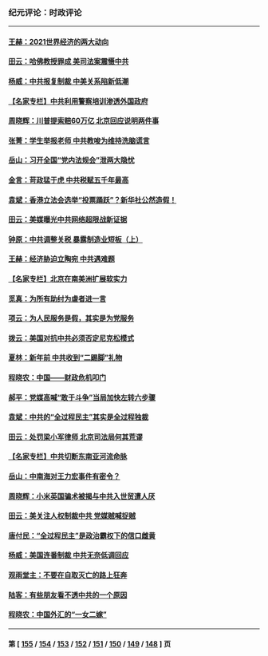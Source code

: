 ### 纪元评论：时政评论
---
#### [王赫：2021世界经济的两大动向](../../pages/nsc1025/n13452754.md) 
#### [田云：哈佛教授罪成 美司法案震慑中共](../../pages/nsc1025/n13452166.md) 
#### [杨威：中共报复制裁 中美关系陷新低潮](../../pages/nsc1025/n13452115.md) 
#### [【名家专栏】中共利用警察培训渗透外国政府](../../pages/nsc1025/n13450770.md) 
#### [周晓辉：川普提索赔60万亿 北京回应说明两件事](../../pages/nsc1025/n13451425.md) 
#### [张菁：学生举报老师 中共教唆为维持洗脑谎言](../../pages/nsc1025/n13451374.md) 
#### [岳山：习开全国“党内法规会”泄两大隐忧](../../pages/nsc1025/n13450200.md) 
#### [金言：苛政猛于虎 中共税赋五千年最高](../../pages/nsc1025/n13451292.md) 
#### [袁斌：香港立法会选举“投票踊跃”？新华社公然造假！](../../pages/nsc1025/n13450454.md) 
#### [田云：美媒曝光中共网络超限战新证据](../../pages/nsc1025/n13449715.md) 
#### [钟原：中共调整关税 暴露制造业短板（上）](../../pages/nsc1025/n13449672.md) 
#### [王赫：经济胁迫立陶宛 中共遇难题](../../pages/nsc1025/n13449457.md) 
#### [【名家专栏】北京在南美洲扩展软实力](../../pages/nsc1025/n13448427.md) 
#### [觅真：为所有助纣为虐者进一言](../../pages/nsc1025/n13449080.md) 
#### [项云：为人民服务是假，其实是为党服务](../../pages/nsc1025/n13449051.md) 
#### [拨云：美国对抗中共必须否定尼克松模式](../../pages/nsc1025/n13448948.md) 
#### [夏林：新年前 中共收到“二踢脚”礼物](../../pages/nsc1025/n13442246.md) 
#### [程晓农：中国——财政危机叩门](../../pages/nsc1025/n13448332.md) 
#### [郝平：党媒高喊“敢于斗争”当局加快左转六步骤](../../pages/nsc1025/n13448233.md) 
#### [袁斌：中共的“全过程民主”其实是全过程独裁](../../pages/nsc1025/n13448189.md) 
#### [田云：处罚梁小军律师 北京司法局何其荒谬](../../pages/nsc1025/n13447530.md) 
#### [【名家专栏】中共切断东南亚河流命脉](../../pages/nsc1025/n13446610.md) 
#### [岳山：中南海对王力宏事件有密令？](../../pages/nsc1025/n13446777.md) 
#### [周晓辉：小米英国骗术被揭与中共入世贸遭人厌](../../pages/nsc1025/n13446746.md) 
#### [田云：美关注人权制裁中共 党媒贼喊捉贼](../../pages/nsc1025/n13446033.md) 
#### [唐付民：“全过程民主”是政治霸权下的信口雌黄](../../pages/nsc1025/n13446158.md) 
#### [杨威：美国连番制裁 中共无奈低调回应](../../pages/nsc1025/n13446037.md) 
#### [观雨堂主：不要在自取灭亡的路上狂奔](../../pages/nsc1025/n13446085.md) 
#### [陆客：有些朋友看不透中共的一个原因](../../pages/nsc1025/n13446069.md) 
#### [程晓农：中国外汇的“一女二嫁”](../../pages/nsc1025/n13446043.md) 

---
#### 第 [ [155](./155.md) / [154](./154.md) / [153](./153.md) / [152](./152.md) / [151](./151.md) / [150](./150.md) / [149](./149.md) / [148](./148.md) ] 页
